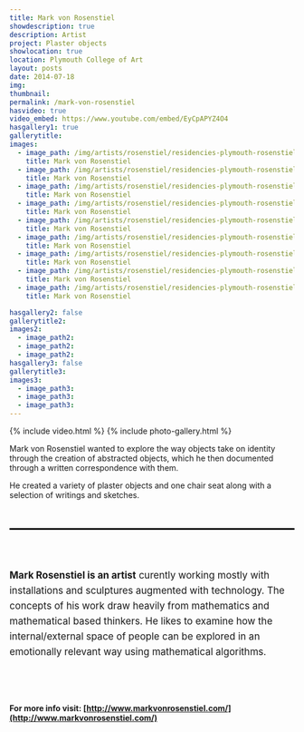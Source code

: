 ```yaml
---
title: Mark von Rosenstiel
showdescription: true
description: Artist
project: Plaster objects
showlocation: true
location: Plymouth College of Art 
layout: posts
date: 2014-07-18
img: 
thumbnail: 
permalink: /mark-von-rosenstiel
hasvideo: true
video_embed: https://www.youtube.com/embed/EyCpAPYZ4O4
hasgallery1: true   
gallerytitle: 
images:
  - image_path: /img/artists/rosenstiel/residencies-plymouth-rosenstiel-1
    title: Mark von Rosenstiel
  - image_path: /img/artists/rosenstiel/residencies-plymouth-rosenstiel-2
    title: Mark von Rosenstiel 
  - image_path: /img/artists/rosenstiel/residencies-plymouth-rosenstiel-3
    title: Mark von Rosenstiel 
  - image_path: /img/artists/rosenstiel/residencies-plymouth-rosenstiel-4
    title: Mark von Rosenstiel 
  - image_path: /img/artists/rosenstiel/residencies-plymouth-rosenstiel-5
    title: Mark von Rosenstiel 
  - image_path: /img/artists/rosenstiel/residencies-plymouth-rosenstiel-6
    title: Mark von Rosenstiel 
  - image_path: /img/artists/rosenstiel/residencies-plymouth-rosenstiel-7
    title: Mark von Rosenstiel 
  - image_path: /img/artists/rosenstiel/residencies-plymouth-rosenstiel-8
    title: Mark von Rosenstiel 
  - image_path: /img/artists/rosenstiel/residencies-plymouth-rosenstiel-9
    title: Mark von Rosenstiel 

hasgallery2: false       
gallerytitle2:  
images2:
  - image_path2: 
  - image_path2: 
  - image_path2: 
hasgallery3: false    
gallerytitle3:  
images3:
  - image_path3: 
  - image_path3: 
  - image_path3:    
---
```


{% include video.html %}
{% include photo-gallery.html %}

Mark von Rosenstiel wanted to explore the way objects take on identity through the creation of abstracted objects, which he then documented through a written correspondence with them. 

He created a variety of plaster objects and one chair seat along with a selection of writings and sketches. 


<div style="border-top: 3px solid; border-color: black; margin: 50px 0px 0px 0px; padding-top: 50px; padding-bottom: 40px; font-size: 17px; line-height: 27px;">

<b>Mark Rosenstiel is an artist</b> curently working mostly with installations and sculptures augmented with technology. The concepts of his work draw heavily from mathematics and mathematical­ based thinkers. He likes to examine how the internal/external space of people can be explored in an emotionally relevant way using mathematical algorithms.
</div>

#### For more info visit: [http://www.markvonrosenstiel.com/](http://www.markvonrosenstiel.com/)


